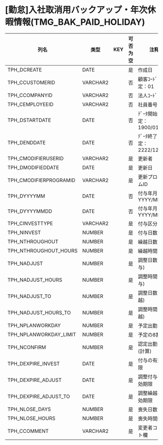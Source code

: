 # [勤怠]入社取消用バックアップ・年次休暇情報(TMG_BAK_PAID_HOLIDAY)
| 列名   | 类型   | KEY  | 可否为空 | 注释   |
| ---- | ---- | ---- | ---- | ---- |
|TPH_DCREATE|DATE||是|作成日|
|TPH_CCUSTOMERID|VARCHAR2||否|顧客ｺｰﾄﾞ                        固定：01|
|TPH_CCOMPANYID|VARCHAR2||否|法人ｺｰﾄﾞ|
|TPH_CEMPLOYEEID|VARCHAR2||否|社員番号|
|TPH_DSTARTDATE|DATE||否|ﾃﾞｰﾀ開始日                      固定：1900/01/01|
|TPH_DENDDATE|DATE||否|ﾃﾞｰﾀ終了日                      固定：2222/12/31|
|TPH_CMODIFIERUSERID|VARCHAR2||是|更新者|
|TPH_DMODIFIEDDATE|DATE||是|更新日|
|TPH_CMODIFIERPROGRAMID|VARCHAR2||是|更新プログラムID|
|TPH_DYYYYMM|DATE||否|付与年月                        YYYY/MM/01|
|TPH_DYYYYMMDD|DATE||否|付与年月日                      YYYY/MM/DD|
|TPH_CINVESTTYPE|VARCHAR2||是|付与区分|
|TPH_NINVEST|NUMBER||是|付与日数|
|TPH_NTHROUGHOUT|NUMBER||是|繰越日数|
|TPH_NTHROUGHOUT_HOURS|NUMBER||是|繰越時間|
|TPH_NADJUST|NUMBER||是|調整日数(付与)|
|TPH_NADJUST_HOURS|NUMBER||是|調整時間(付与)|
|TPH_NADJUST_TO|NUMBER||是|調整日数(繰越)|
|TPH_NADJUST_HOURS_TO|NUMBER||是|調整時間(繰越)|
|TPH_NPLANWORKDAY|NUMBER||是|予定出勤日数|
|TPH_NPLANWORKDAY_LIMIT|NUMBER||是|予定の8割日数|
|TPH_NCONFIRM|NUMBER||是|認定出勤日数(計算)|
|TPH_DEXPIRE_INVEST|DATE||是|付与の有効期限|
|TPH_DEXPIRE_ADJUST|DATE||是|調整付与の有効期限|
|TPH_DEXPIRE_ADJUST_TO|DATE||是|調整繰越の有効期限|
|TPH_NLOSE_DAYS|NUMBER||是|喪失日数|
|TPH_NLOSE_HOURS|NUMBER||是|喪失時間数|
|TPH_CCOMMENT|VARCHAR2||是|変更者コメント欄|
